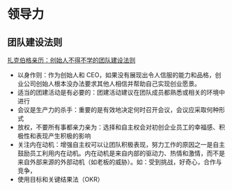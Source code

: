 # 领导力


## 团队建设法则

[扎克伯格亲历：创始人不得不学的团队建设法则](http://36kr.com/p/5083606.html?ktm_source=feed)

* 以身作则：作为创始人和 CEO，如果没有展现出令人信服的能力和品格，创业公司创始人根本没办法要求其他人相信并帮助自己实现创业愿景。
* 适当的团建活动是有必要的：团建活动建议在团队成员都熟悉或相关的环境中进行
* 会议是生产力的杀手：重要的是有效地决定何时召开会议，会议应采取何种形式
* 放权，不要所有事都亲力亲为：选择和自主权会对初创企业员工的幸福感、积极性和表现产生积极的影响
* 关注内在动机：增强自主权可以让团队积极表现，努力工作的原因之一是自主鼓励员工利用内在动机。内在动机是来自内部的驱动力、热情和激情，而不是来自外部来源的外部动机（如老板的威胁）。如：受到挑战，好奇心，合作与竞争，
* 使用目标和关键结果法（OKR）

